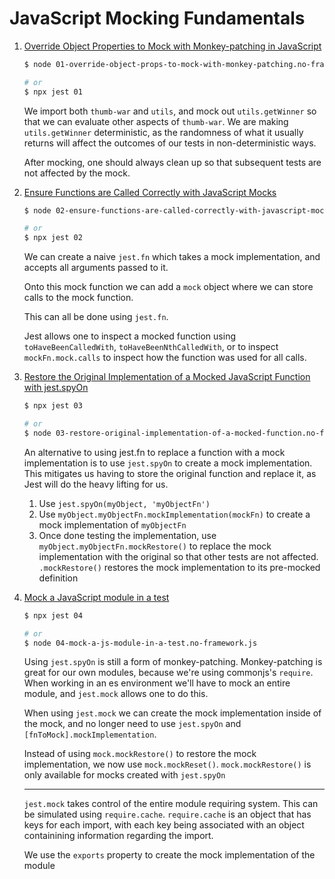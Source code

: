 # JavaScript Mocking Fundamentals

1. [Override Object Properties to Mock with Monkey-patching in JavaScript](./01-override-object-props-to-mock-with-monkey-patching.no-framework.test.js)

   ```bash
   $ node 01-override-object-props-to-mock-with-monkey-patching.no-framework.js

   # or
   $ npx jest 01
   ```

   We import both `thumb-war` and `utils`, and mock out `utils.getWinner` so
   that we can evaluate other aspects of `thumb-war`. We are making
   `utils.getWinner` deterministic, as the randomness of what it usually returns
   will affect the outcomes of our tests in non-deterministic ways.

   After mocking, one should always clean up so that subsequent tests are not
   affected by the mock.

2. [Ensure Functions are Called Correctly with JavaScript Mocks](./02-ensure-functions-are-called-correctly-with-javascript-mocks.test.js)

   ```bash
   $ node 02-ensure-functions-are-called-correctly-with-javascript-mocks.no-framework.js

   # or
   $ npx jest 02
   ```

   We can create a naive `jest.fn` which takes a mock implementation, and
   accepts all arguments passed to it.

   Onto this mock function we can add a `mock` object where we can store calls
   to the mock function.

   This can all be done using `jest.fn`.

   Jest allows one to inspect a mocked function using `toHaveBeenCalledWith`,
   `toHaveBeenNthCalledWith`, or to inspect `mockFn.mock.calls` to inspect how
   the function was used for all calls.

3. [Restore the Original Implementation of a Mocked JavaScript Function with jest.spyOn](./ 03-restore-original-implementation-of-a-mocked-function.test.js)

   ```bash
   $ npx jest 03

   # or
   $ node 03-restore-original-implementation-of-a-mocked-function.no-framework.js
   ```

   An alternative to using jest.fn to replace a function with a mock
   implementation is to use `jest.spyOn` to create a mock implementation. This
   mitigates us having to store the original function and replace it, as Jest
   will do the heavy lifting for us.

   1. Use `jest.spyOn(myObject, 'myObjectFn')`
   2. Use `myObject.myObjectFn.mockImplementation(mockFn)` to create a mock
      implementation of `myObjectFn`
   3. Once done testing the implementation, use
      `myObject.myObjectFn.mockRestore()` to replace the mock implementation with
      the original so that other tests are not affected. `.mockRestore()`
      restores the mock implementation to its pre-mocked definition

4. [Mock a JavaScript module in a test](./04-mock-a-js-module-in-a-test.test.js)

   ```bash
   $ npx jest 04

   # or
   $ node 04-mock-a-js-module-in-a-test.no-framework.js
   ```

   Using `jest.spyOn` is still a form of monkey-patching. Monkey-patching is
   great for our own modules, because we're using commonjs's `require`. When
   working in an es environment we'll have to mock an entire module, and
   `jest.mock` allows one to do this.

   When using `jest.mock` we can create the mock implementation inside of the
   mock, and no longer need to use `jest.spyOn` and
   `[fnToMock].mockImplementation`.

   Instead of using `mock.mockRestore()` to restore the mock implementation, we now
   use `mock.mockReset()`. `mock.mockRestore()` is only available for mocks
   created with `jest.spyOn`

   ***

   `jest.mock` takes control of the entire module requiring system. This can be
   simulated using `require.cache`. `require.cache` is an object that has keys
   for each import, with each key being associated with an object containining
   information regarding the import.

   We use the `exports` property to create the mock implementation of the module
